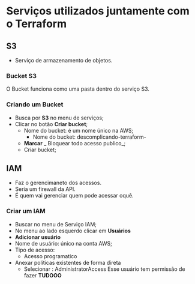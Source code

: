 # Serviços utilizados juntamente com o Terraform

## S3 
- Serviço de armazenamento de objetos.

### Bucket S3

O Bucket funciona como uma pasta dentro do serviço S3.

### Criando um Bucket
* Busca por **S3** no menu de serviços;
* Clicar no botão **Criar bucket**;
    * Nome do bucket: é um nome único na AWS;
        * Nome do bucket: descomplicando-terraform-<nome>
    * **Marcar** _ Bloquear todo acesso publico_;
    * Criar bucket;

## IAM
- Faz o gerencimaneto dos acessos.
- Seria um firewall da API.
- É quem vai gerenciar quem pode acessar oquê.

### Criar um IAM 
* Buscar no menu de Serviço IAM;
* No menu ao lado esquerdo clicar em **Usuários**
* **Adicionar usuário**
* Nome de usuário: único na conta AWS;
* Tipo de acesso:
    * Acesso programatico
* Anexar politicas existentes de forma direta
    * Selecionar : AdministratorAccess
        Esse usuário tem permissão de fazer **TUDOOO**